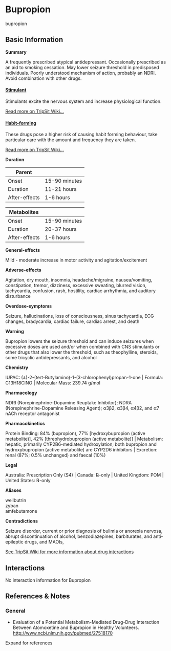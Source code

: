 # Bupropion

bupropion

## Basic Information

**Summary**

A frequently prescribed atypical antidepressant. Occasionally prescribed as an aid to smoking cessation. May lower seizure threshold in predisposed individuals. Poorly understood mechanism of action, probably an NDRI. Avoid combination with other drugs.

#### [Stimulant](/category/stimulant)

Stimulants excite the nervous system and increase physiological function.

[Read more on TripSit Wiki...](#{category.wiki})

#### [Habit-forming](/category/habit-forming)

These drugs pose a higher risk of causing habit forming behaviour, take particular care with the amount and frequency they are taken.

[Read more on TripSit Wiki...](#{category.wiki})

**Duration**

| Parent        |               |
| ------------- | ------------- |
| Onset         | 15-90 minutes |
| Duration      | 11-21 hours   |
| After-effects | 1-6 hours     |

| Metabolites   |               |
| ------------- | ------------- |
| Onset         | 15-90 minutes |
| Duration      | 20-37 hours   |
| After-effects | 1-6 hours     |

**General-effects**

Mild - moderate increase in motor activity and agitation/excitement

**Adverse-effects**

Agitation, dry mouth, insomnia, headache/migraine, nausea/vomiting, constipation, tremor, dizziness, excessive sweating, blurred vision, tachycardia, confusion, rash, hostility, cardiac arrhythmia, and auditory disturbance

**Overdose-symptoms**

Seizure, hallucinations, loss of consciousness, sinus tachycardia, ECG changes, bradycardia, cardiac failure, cardiac arrest, and death

**Warning**

Bupropion lowers the seizure threshold and can induce seizures when excessive doses are used and/or when combined with CNS stimulants or other drugs that also lower the threshold, such as theophylline, steroids, some tricyclic antidepressants, and alcohol

**Chemistry**

IUPAC: (±)-2-(tert-Butylamino)-1-(3-chlorophenyl)propan-1-one | Formula: C13H18ClNO | Molecular Mass: 239.74 g/mol

**Pharmacology**

NDRI (Norepinephrine-Dopamine Reuptake Inhibitor); NDRA (Norepinephrine-Dopamine Releasing Agent); α3β2, α3β4, α4β2, and α7 nACh receptor antagonist

**Pharmacokinetics**

Protein Binding: 84% (bupropion), 77% \[hydroxybupropion (active metabolite)\], 42% \[threohydrobupropion (active metabolite)\] | Metabolism: hepatic, primarily CYP2B6-mediated hydroxylation; both bupropion and hydroxybupropion (active metabolite) are CYP2D6 inhibitors | Excretion: renal (87%; 0.5% unchanged) and faecal (10%)

**Legal**

Australia: Prescription Only (S4) | Canada: ℞-only | United Kingdom: POM | United States: ℞-only

**Aliases**

wellbutrin  
zyban  
amfebutamone  

**Contradictions**

Seizure disorder, current or prior diagnosis of bulimia or anorexia nervosa, abrupt discontinuation of alcohol, benzodiazepines, barbiturates, and anti-epileptic drugs, and MAOIs,

[See TripSit Wiki for more information about drug interactions](http://combo.tripsit.me/)

## Interactions

No interaction information for Bupropion

## References & Notes

### General

* Evaluation of a Potential Metabolism-Mediated Drug-Drug Interaction Between Atomoxetine and Bupropion in Healthy Volunteers. <http://www.ncbi.nlm.nih.gov/pubmed/27518170>

Expand for references